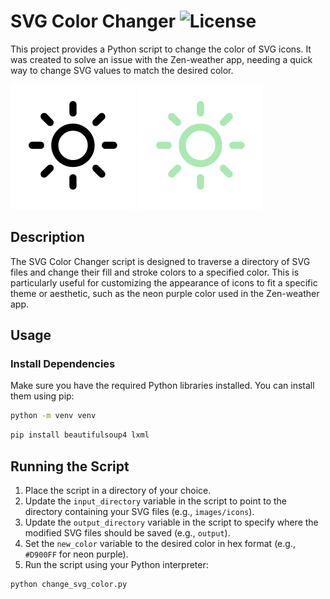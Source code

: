 # SVG Color Changer ![License](https://img.shields.io/badge/License-MIT-teal.svg) 

This project provides a Python script to change the color of SVG icons. It was created to solve an issue with the Zen-weather app, needing a quick way to change SVG values to match the desired color.

![Icon-before](/assets/wi-day-sunny-before.svg)
![Icon](/assets/wi-day-sunny.svg)

## Description

The SVG Color Changer script is designed to traverse a directory of SVG files and change their fill and stroke colors to a specified color. This is particularly useful for customizing the appearance of icons to fit a specific theme or aesthetic, such as the neon purple color used in the Zen-weather app.

## Usage

### Install Dependencies

Make sure you have the required Python libraries installed. You can install them using pip:

```bash
python -m venv venv
```

```bash
pip install beautifulsoup4 lxml
```

## Running the Script

1. Place the script in a directory of your choice.
2. Update the `input_directory` variable in the script to point to the directory containing your SVG files (e.g., `images/icons`).
3. Update the `output_directory` variable in the script to specify where the modified SVG files should be saved (e.g., `output`).
4. Set the `new_color` variable to the desired color in hex format (e.g., `#D900FF` for neon purple).
5. Run the script using your Python interpreter:

```bash
python change_svg_color.py
```


